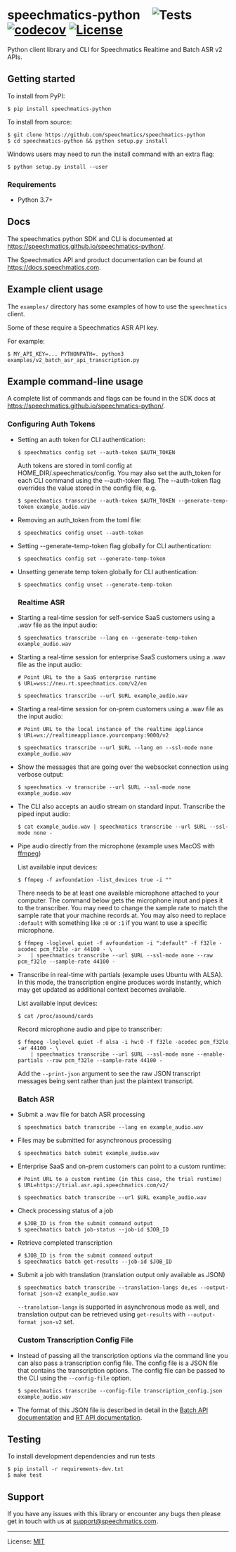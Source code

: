 # speechmatics-python &ensp; ![Tests](https://github.com/speechmatics/speechmatics-python/workflows/Tests/badge.svg) [![codecov](https://codecov.io/gh/speechmatics/speechmatics-python/branch/master/graph/badge.svg)](https://codecov.io/gh/speechmatics/speechmatics-python) [![License](https://img.shields.io/badge/license-MIT-yellow.svg)](https://github.com/speechmatics/speechmatics-python/blob/master/LICENSE.txt)

Python client library and CLI for Speechmatics Realtime and Batch ASR v2 APIs.


## Getting started

To install from PyPI:

    $ pip install speechmatics-python

To install from source:

    $ git clone https://github.com/speechmatics/speechmatics-python
    $ cd speechmatics-python && python setup.py install

Windows users may need to run the install command with an extra flag:

    $ python setup.py install --user

### Requirements

- Python 3.7+

## Docs

The speechmatics python SDK and CLI is documented at https://speechmatics.github.io/speechmatics-python/.

The Speechmatics API and product documentation can be found at https://docs.speechmatics.com.

## Example client usage

The `examples/` directory has some examples of how to use the `speechmatics` client.

Some of these require a Speechmatics ASR API key.

For example:
```
$ MY_API_KEY=... PYTHONPATH=. python3 examples/v2_batch_asr_api_transcription.py
```

## Example command-line usage

A complete list of commands and flags can be found in the SDK docs at https://speechmatics.github.io/speechmatics-python/.

  ### Configuring Auth Tokens
- Setting an auth token for CLI authentication:
   ```shell
   $ speechmatics config set --auth-token $AUTH_TOKEN
   ```
  Auth tokens are stored in toml config at HOME_DIR/.speechmatics/config.
  You may also set the auth_token for each CLI command using the --auth-token flag.
  The --auth-token flag overrides the value stored in the config file, e.g.
   ```shell
   $ speechmatics transcribe --auth-token $AUTH_TOKEN --generate-temp-token example_audio.wav
   ```

- Removing an auth_token from the toml file:
   ```shell
   $ speechmatics config unset --auth-token
   ```

- Setting --generate-temp-token flag globally for CLI authentication:
   ```shell
   $ speechmatics config set --generate-temp-token
   ```

- Unsetting generate temp token globally for CLI authentication:
   ```shell
   $ speechmatics config unset --generate-temp-token
   ```

  ### Realtime ASR
- Starting a real-time session for self-service SaaS customers using a .wav file as the input audio:

   ```shell
   $ speechmatics transcribe --lang en --generate-temp-token example_audio.wav
   ```

- Starting a real-time session for enterprise SaaS customers using a .wav file as the input audio:

   ```shell
   # Point URL to the a SaaS enterprise runtime
   $ URL=wss://neu.rt.speechmatics.com/v2/en

   $ speechmatics transcribe --url $URL example_audio.wav
   ```

- Starting a real-time session for on-prem customers using a .wav file as the input audio:

   ```shell
   # Point URL to the local instance of the realtime appliance
   $ URL=ws://realtimeappliance.yourcompany:9000/v2

   $ speechmatics transcribe --url $URL --lang en --ssl-mode none example_audio.wav
   ```

- Show the messages that are going over the websocket connection using verbose output:

   ```shell
   $ speechmatics -v transcribe --url $URL --ssl-mode none example_audio.wav
   ```

- The CLI also accepts an audio stream on standard input.
  Transcribe the piped input audio:

   ```shell
   $ cat example_audio.wav | speechmatics transcribe --url $URL --ssl-mode none -
   ```

- Pipe audio directly from the microphone (example uses MacOS with [ffmpeg](https://ffmpeg.org/ffmpeg-devices.html#avfoundation))

  List available input devices:

  ```shell
  $ ffmpeg -f avfoundation -list_devices true -i ""
  ```

  There needs to be at least one available microphone attached to your computer.
  The command below gets the microphone input and pipes it to the transcriber.
  You may need to change the sample rate to match the sample rate that your machine records at.
  You may also need to replace `:default` with something like `:0` or `:1` if you want to use a specific microphone.

  ```shell
  $ ffmpeg -loglevel quiet -f avfoundation -i ":default" -f f32le -acodec pcm_f32le -ar 44100 - \
  >   | speechmatics transcribe --url $URL --ssl-mode none --raw pcm_f32le --sample-rate 44100 -
  ```

- Transcribe in real-time with partials (example uses Ubuntu with ALSA).
  In this mode, the transcription engine produces words instantly, which may get updated as additional context becomes available.

  List available input devices:

  ```shell
  $ cat /proc/asound/cards
  ```

  Record microphone audio and pipe to transcriber:

  ```shell
  $ ffmpeg -loglevel quiet -f alsa -i hw:0 -f f32le -acodec pcm_f32le -ar 44100 - \
      | speechmatics transcribe --url $URL --ssl-mode none --enable-partials --raw pcm_f32le --sample-rate 44100 -
  ```

  Add the `--print-json` argument to see the raw JSON transcript messages being sent rather than just the plaintext transcript.

  ### Batch ASR
- Submit a .wav file for batch ASR processing

   ```shell
   $ speechmatics batch transcribe --lang en example_audio.wav
   ```

- Files may be submitted for asynchronous processing

    ```shell
   $ speechmatics batch submit example_audio.wav
    ```

- Enterprise SaaS and on-prem customers can point to a custom runtime:

   ```shell
   # Point URL to a custom runtime (in this case, the trial runtime)
   $ URL=https://trial.asr.api.speechmatics.com/v2/

   $ speechmatics batch transcribe --url $URL example_audio.wav
   ```

- Check processing status of a job

    ```shell
   # $JOB_ID is from the submit command output
   $ speechmatics batch job-status --job-id $JOB_ID
    ```

- Retrieve completed transcription

    ```shell
   # $JOB_ID is from the submit command output
   $ speechmatics batch get-results --job-id $JOB_ID
    ```

- Submit a job with translation (translation output only available as JSON)

    ```shell
   $ speechmatics batch transcribe --translation-langs de,es --output-format json-v2 example_audio.wav
    ```
  `--translation-langs` is supported in asynchronous mode as well, and translation output can be retrieved using `get-results` with `--output-format json-v2` set.
  
  ### Custom Transcription Config File
- Instead of passing all the transcription options via the command line you can also pass a transcription config file.
  The config file is a JSON file that contains the transcription options.
  The config file can be passed to the CLI using the `--config-file` option.

    ```shell
  $ speechmatics transcribe --config-file transcription_config.json example_audio.wav
    ```
- The format of this JSON file is described in detail in the 
  [Batch API documentation](https://docs.speechmatics.com/jobsapi#tag/TranscriptionConfig)
  and [RT API documentation](https://docs.speechmatics.com/rt-api-ref#transcription-config).


## Testing

To install development dependencies and run tests

    $ pip install -r requirements-dev.txt
    $ make test


## Support

If you have any issues with this library or encounter any bugs then please get in touch with us at support@speechmatics.com.

---

License: [MIT](LICENSE.txt)
